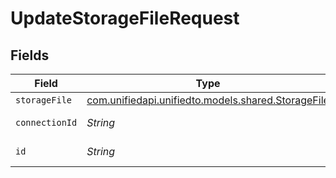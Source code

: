 # UpdateStorageFileRequest


## Fields

| Field                                                                                    | Type                                                                                     | Required                                                                                 | Description                                                                              |
| ---------------------------------------------------------------------------------------- | ---------------------------------------------------------------------------------------- | ---------------------------------------------------------------------------------------- | ---------------------------------------------------------------------------------------- |
| `storageFile`                                                                            | [com.unifiedapi.unifiedto.models.shared.StorageFile](../../models/shared/StorageFile.md) | :heavy_minus_sign:                                                                       | N/A                                                                                      |
| `connectionId`                                                                           | *String*                                                                                 | :heavy_check_mark:                                                                       | ID of the connection                                                                     |
| `id`                                                                                     | *String*                                                                                 | :heavy_check_mark:                                                                       | ID of the File                                                                           |